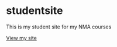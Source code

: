 # studentsite

This is my student site for my NMA courses

[View my site](https://MrGilbertB.github.io/studentsite)